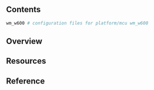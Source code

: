 ## Contents

```sh
wm_w600 # configuration files for platform/mcu wm_w600
```

## Overview

## Resources

## Reference